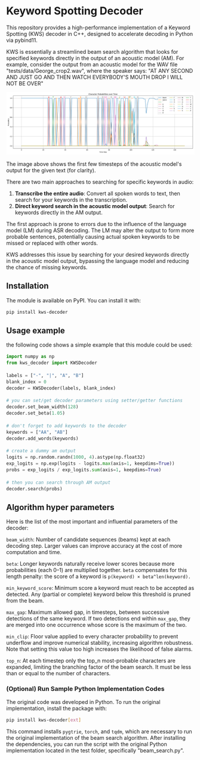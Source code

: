 # Keyword Spotting Decoder

This repository provides a high-performance implementation of a Keyword Spotting (KWS) decoder in C++, designed to accelerate decoding in Python via pybind11.

KWS is essentially a streamlined beam search algorithm that looks for specified keywords directly in the output of an acoustic model (AM).  For example, consider the output from an acoustic model for the WAV file "tests/data/George_crop2.wav", where the speaker says:
"AT ANY SECOND AND JUST GO AND THEN WATCH EVERYBODY'S MOUTH DROP I WILL NOT BE OVER"

![Sample acoustic model output](tests/data/output.png)

The image above shows the first few timesteps of the acoustic model's output for the given text (for clarity).

There are two main approaches to searching for specific keywords in audio:
1. **Transcribe the entire audio**: Convert all spoken words to text, then search for your keywords in the transcription.
2. **Direct keyword search in the acoustic model output**: Search for keywords directly in the AM output.

The first approach is prone to errors due to the influence of the language model (LM) during ASR decoding. The LM may alter the output to form more probable sentences, potentially causing actual spoken keywords to be missed or replaced with other words.

KWS addresses this issue by searching for your desired keywords directly in the acoustic model output, bypassing the language model and reducing the chance of missing keywords.

## Installation

The module is available on PyPI. You can install it with:

```bash
pip install kws-decoder
```

## Usage example

the following code shows a simple example that this module could be used:

```python
import numpy as np
from kws_decoder import KWSDecoder

labels = ["-", "|", "A", "B"]
blank_index = 0
decoder = KWSDecoder(labels, blank_index)

# you can set/get decoder parameters using setter/getter functions
decoder.set_beam_width(128)
decoder.set_beta(1.05)

# don't forget to add keywords to the decoder
keywords = ["AA", "AB"]
decoder.add_words(keywords)

# create a dummy am output
logits = np.random.randn(1000, 4).astype(np.float32)
exp_logits = np.exp(logits - logits.max(axis=1, keepdims=True))
probs = exp_logits / exp_logits.sum(axis=1, keepdims=True)

# then you can search through AM output
decoder.search(probs)
```

## Algorithm hyper parameters

Here is the list of the most important and influential parameters of the decoder:

`beam_width`: Number of candidate sequences (beams) kept at each decoding step. Larger values can improve accuracy at the cost of more computation and time.

`beta`: Longer keywords naturally receive lower scores because more probabilities (each 0–1) are multiplied together. `beta` compensates for this length penalty: the score of a keyword is `p(keyword) × beta^len(keyword).`

`min_keyword_score`: Minimum score a keyword must reach to be accepted as detected. Any (partial or complete) keyword below this threshold is pruned from the beam.

`max_gap`: Maximum allowed gap, in timesteps, between successive detections of the same keyword. If two detections end within `max_gap`, they are merged into one occurrence whose score is the maximum of the two.

`min_clip`: Floor value applied to every character probability to prevent underflow and improve numerical stability, increasing algorithm robustness. Note that setting this value too high increases the likelihood of false alarms.

`top_n`: At each timestep only the top_n most-probable characters are expanded, limiting the branching factor of the beam search. It must be less than or equal to the number of characters.


### (Optional) Run Sample Python Implementation Codes

The original code was developed in Python. To run the original implementation, install the package with:

```bash
pip install kws-decoder[ext]
```

This command installs `pygtrie`, `torch`, and `tqdm`, which are necessary to run the original implementation of the beam search algorithm. After installing the dependencies, you can run the script with the original Python implementation located in the test folder, specifically "beam_search.py".
